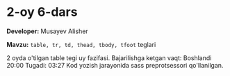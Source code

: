 # 2-oy 6-dars
<b>Developer:</b> Musayev Alisher <br>

<b>Mavzu:</b> <code>table, tr, td, thead, tbody, tfoot</code> teglari

2 oyda o'tilgan table tegi uy fazifasi. Bajarilishga ketgan vaqt: Boshlandi 20:00 Tugadi: 03:27
Kod yozish jarayonida sass preprotsessori qo'llanilgan. 
